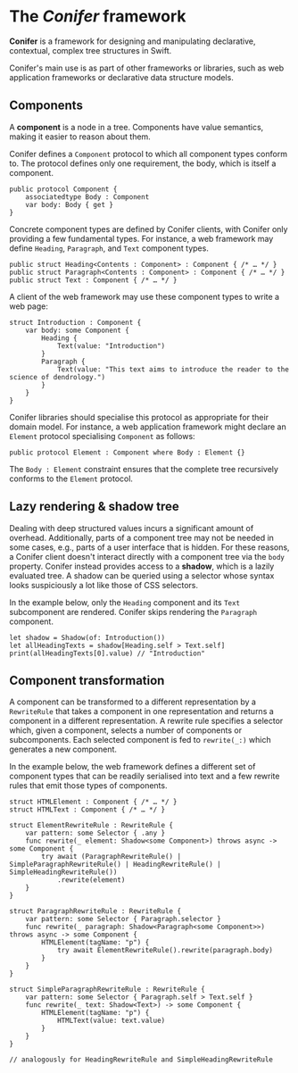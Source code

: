 # The *Conifer* framework

**Conifer** is a framework for designing and manipulating declarative, contextual, complex tree structures in Swift.

Conifer's main use is as part of other frameworks or libraries, such as web application frameworks or declarative data structure models.

## Components
A **component** is a node in a tree. Components have value semantics, making it easier to reason about them.

Conifer defines a `Component` protocol to which all component types conform to. The protocol defines only one requirement, the body, which is itself a component.

	public protocol Component {
		associatedtype Body : Component
		var body: Body { get }
	}

Concrete component types are defined by Conifer clients, with Conifer only providing a few fundamental types. For instance, a web framework may define `Heading`, `Paragraph`, and `Text` component types.

	public struct Heading<Contents : Component> : Component { /* … */ }
	public struct Paragraph<Contents : Component> : Component { /* … */ }
	public struct Text : Component { /* … */ }

A client of the web framework may use these component types to write a web page:

	struct Introduction : Component {
		var body: some Component {
			Heading {
				Text(value: "Introduction")
			}
			Paragraph {
				Text(value: "This text aims to introduce the reader to the science of dendrology.")
			}
		}
	}

Conifer libraries should specialise this protocol as appropriate for their domain model. For instance, a web application framework might declare an `Element` protocol specialising `Component` as follows:

	public protocol Element : Component where Body : Element {}

The `Body : Element` constraint ensures that the complete tree recursively conforms to the `Element` protocol.

## Lazy rendering & shadow tree
Dealing with deep structured values incurs a significant amount of overhead. Additionally, parts of a component tree may not be needed in some cases, e.g., parts of a user interface that is hidden. For these reasons, a Conifer client doesn't interact directly with a component tree via the `body` property. Conifer instead provides access to a **shadow**, which is a lazily evaluated tree. A shadow can be queried using a selector whose syntax looks suspiciously a lot like those of CSS selectors.

In the example below, only the `Heading` component and its `Text` subcomponent are rendered. Conifer skips rendering the `Paragraph` component.

	let shadow = Shadow(of: Introduction())
	let allHeadingTexts = shadow[Heading.self > Text.self]
	print(allHeadingTexts[0].value)	// "Introduction"

## Component transformation
A component can be transformed to a different representation by a `RewriteRule` that takes a component in one representation and returns a component in a different representation. A rewrite rule specifies a selector which, given a component, selects a number of components or subcomponents. Each selected component is fed to `rewrite(_:)` which generates a new component.

In the example below, the web framework defines a different set of component types that can be readily serialised into text and a few rewrite rules that emit those types of components.

	struct HTMLElement : Component { /* … */ }
	struct HTMLText : Component { /* … */ } 
	
	struct ElementRewriteRule : RewriteRule {
		var pattern: some Selector { .any }
		func rewrite(_ element: Shadow<some Component>) throws async -> some Component {
			try await (ParagraphRewriteRule() | SimpleParagraphRewriteRule() | HeadingRewriteRule() | SimpleHeadingRewriteRule())
				.rewrite(element)
		}
	}
	
	struct ParagraphRewriteRule : RewriteRule {
		var pattern: some Selector { Paragraph.selector }
		func rewrite(_ paragraph: Shadow<Paragraph<some Component>>) throws async -> some Component {
			HTMLElement(tagName: "p") {
				try await ElementRewriteRule().rewrite(paragraph.body)
			}
		}
	}
	
	struct SimpleParagraphRewriteRule : RewriteRule {
		var pattern: some Selector { Paragraph.self > Text.self }
		func rewrite(_ text: Shadow<Text>) -> some Component {
			HTMLElement(tagName: "p") {
				HTMLText(value: text.value)
			}
		}
	}
	
	// analogously for HeadingRewriteRule and SimpleHeadingRewriteRule
